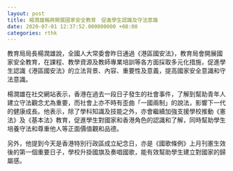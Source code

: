 ```yaml
---
layout: post
title: 楊潤雄稱將開展國家安全教育　促進學生認識及守法意識
date: 2020-07-01 12:37:52.000000000 +08:00
categories: rthk
---
```


教育局局長楊潤雄說，全國人大常委會昨日通過《港區國安法》，教育局會開展國家安全教育，在課程、教學資源及教師專業培訓等各方面採取多元化措施，促進學生認識《港區國安法》的立法背景、內容、重要性及意義，提高國家安全意識和守法意識。

楊潤雄在社交網站表示，‪香港在過去一段日子發生的社會事件，了解到幫助青年人建立守法觀念尤為重要，而社會上亦不時有歪曲「一國兩制」的說法，影響下一代的健康成長。他表示，除了學科知識及技能之外，亦會繼續加強支援學校推動《憲法》及《基本法》教育，促進學生對國家和香港角色的認識和了解，同時幫助學生培養守法和尊重他人等正面價值觀和品德。‬

另外，他提到今天是‪香港特別行政區‬成立紀念日，亦是《國歌條例》上月刊憲生效後的第一個重要日子，學校升掛國旗及奏唱國歌，能有效幫助學生建立對國家的歸屬感。
